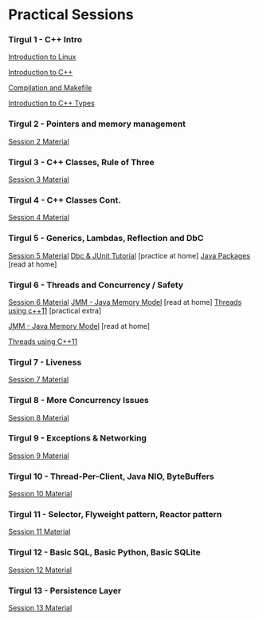 # Practical Sessions

### Tirgul 1 - C++ Intro
[Introduction to Linux](./practical_sessions/PracticalSession01.Linux.md)

[Introduction to C++](./practical_sessions/PracticalSession01.HelloWorld.md)

[Compilation and Makefile](./practical_sessions/PracticalSession01.Makefile.md)

[Introduction to C++ Types](./practical_sessions/PracticalSession01.CPPTypes.md)

### Tirgul 2 - Pointers and memory management
[Session 2 Material](./practical_sessions/PracticalSession02.md)

### Tirgul 3 - C++ Classes, Rule of Three
[Session 3 Material](./practical_sessions/PracticalSession03.md)

### Tirgul 4 - C++ Classes Cont.
[Session 4 Material](./practical_sessions/PracticalSession04.md)

### Tirgul 5 - Generics, Lambdas, Reflection and DbC
[Session 5 Material](./practical_sessions/PracticalSession05.md)
[Dbc & JUnit Tutorial](./practical_sessions/DbcJUnit.md) [practice at home]
[Java Packages](./practical_sessions/java-packages.md) [read at home]

### Tirgul 6 - Threads and Concurrency / Safety
[Session 6 Material](./practical_sessions/PracticalSession06.md)
[JMM - Java Memory Model](http://www.cs.umd.edu/~pugh/java/memoryModel/jsr-133-faq.html) [read at home]
[Threads using c++11](./practical_sessions/threads-c11.md) [practical extra]

[JMM - Java Memory Model](http://www.cs.umd.edu/~pugh/java/memoryModel/jsr-133-faq.html) [read at home]

[Threads using C++11](./practical_sessions/Threads_Using_C11)

### Tirgul 7 - Liveness
[Session 7 Material](./practical_sessions/PracticalSession07.md)

### Tirgul 8 - More Concurrency Issues
[Session 8 Material](./practical_sessions/PracticalSession08.md)

### Tirgul 9 - Exceptions & Networking
[Session 9 Material](./practical_sessions/PracticalSession09.md)

### Tirgul 10 - Thread-Per-Client, Java NIO, ByteBuffers
[Session 10 Material](./practical_sessions/PracticalSession10.md)

### Tirgul 11 - Selector, Flyweight pattern, Reactor pattern
[Session 11 Material](./practical_sessions/PracticalSession11.md)

### Tirgul 12 - Basic SQL, Basic Python, Basic SQLite
[Session 12 Material](./practical_sessions/PracticalSession12.md)

### Tirgul 13 - Persistence Layer
[Session 13 Material](./practical_sessions/PracticalSession13.md)
